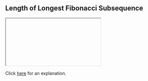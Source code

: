 ##  Length of Longest Fibonacci Subsequence 

<iframe></iframe>

Click [here](Explanation.md) for an explanation.

